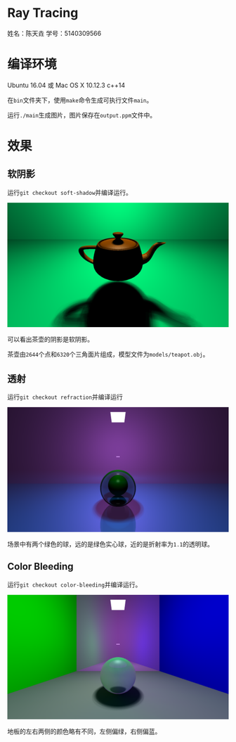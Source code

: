 # Ray Tracing

姓名：陈天垚
学号：5140309566

# 编译环境

Ubuntu 16.04 或 Mac OS X 10.12.3
c++14

在`bin`文件夹下，使用`make`命令生成可执行文件`main`。

运行`./main`生成图片，图片保存在`output.ppm`文件中。

# 效果

## 软阴影

运行`git checkout soft-shadow`并编译运行。

![Soft Shadow](images/soft-shadow.png)

可以看出茶壶的阴影是软阴影。

茶壶由`2644`个点和`6320`个三角面片组成，模型文件为`models/teapot.obj`。

## 透射

运行`git checkout refraction`并编译运行

![Soft Shadow](images/refraction.png)

场景中有两个绿色的球，远的是绿色实心球，近的是折射率为`1.1`的透明球。

## Color Bleeding

运行`git checkout color-bleeding`并编译运行。

![Soft Shadow](images/color-bleeding.png)

地板的左右两侧的颜色略有不同，左侧偏绿，右侧偏蓝。


